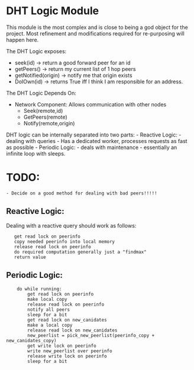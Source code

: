 # DHT Logic Module

This module is the most complex and is close to being a god object for the project.
Most refinement and modifications required for re-purposing will happen here.

The DHT Logic exposes:

- seek(id) -> return a good forward peer for an id
- getPeers() -> return my current list of 1 hop peers
- getNotified(origin) -> notify me that origin exists
- DoIOwn(id) -> returns True iff I think I am responsible for an address.

The DHT Logic Depends On:

- Network Component: Allows communication with other nodes
	- Seek(remote,id) 
	- GetPeers(remote)
	- Notify(remote,origin)


DHT logic can be internally separated into two parts:
	- Reactive Logic:
		- dealing with queries
		- Has a dedicated worker, processes requests as fast as possible
	- Periodic Logic:
		- deals with maintenance
		- essentially an infinite loop with sleeps.

# TODO:
	- Decide on a good method for dealing with bad peers!!!!!

## Reactive Logic:
 Dealing with a reactive query should work as follows:
 ```
 	get read lock on peerinfo
 	copy needed peerinfo into local memory
 	release read lock on peerinfo
 	do required computation generally just a "findmax"
 	return value
```

## Periodic Logic:
```
	do while running:
		get read lock on peerinfo
		make local copy
		release read lock on peerinfo
		notify all peers
		sleep for a bit
		get read lock on new_canidates
		make a local copy
		release read lock on new_canidates
		new_peerlist = pick_new_peerlist(peerinfo_copy + new_canidates_copy)
		get write lock on peerinfo
		write new_peerlist over peerinfo
		release write lock on peerinfo
		sleep for a bit

```

